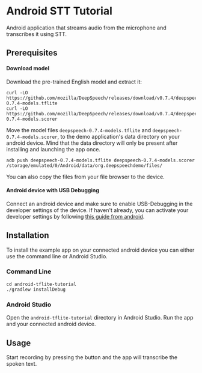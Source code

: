 # Android STT Tutorial

Android application that streams audio from the microphone and transcribes it using STT.

## Prerequisites

#### Download model

Download the pre-trained English model and extract it:
```
curl -LO https://github.com/mozilla/DeepSpeech/releases/download/v0.7.4/deepspeech-0.7.4-models.tflite
curl -LO https://github.com/mozilla/DeepSpeech/releases/download/v0.7.4/deepspeech-0.7.4-models.scorer
```

Move the model files `deepspeech-0.7.4-models.tflite` and `deepspeech-0.7.4-models.scorer`, to the demo application's data directory on your android device.
Mind that the data directory will only be present after installing and launching the app once.

```
adb push deepspeech-0.7.4-models.tflite deepspeech-0.7.4-models.scorer /storage/emulated/0/Android/data/org.deepspeechdemo/files/
```

You can also copy the files from your file browser to the device.

#### Android device with USB Debugging

Connect an android device and make sure to enable USB-Debugging in the developer settings of the device.
If haven't already, you can activate your developer settings by following [this guide from android](https://developer.android.com/studio/debug/dev-options#enable).

## Installation

To install the example app on your connected android device you can either use the command line or Android Studio.

### Command Line

```
cd android-tflite-tutorial
./gradlew installDebug
``` 

### Android Studio

Open the `android-tflite-tutorial` directory in Android Studio.
Run the app and your connected android device.

## Usage

Start recording by pressing the button and the app will transcribe the spoken text.
